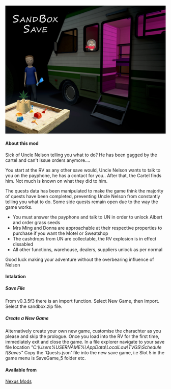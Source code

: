 ![Header](https://github.com/N1K340/Schedule1-SandBox/blob/main/src/Sandbox.jpg)

#### About this mod

Sick of Uncle Nelson telling you what to do?
He has been gagged by the cartel and can't Issue orders anymore....

You start at the RV as any other save would, Uncle Nelson wants to talk to you on the payphone, he has a contact for you.. 
After that, the Cartel finds him. Not much is known on what they did to him. 

The quests data has been manipulated to make the game think the majority of quests have been completed, preventing Uncle Nelson from constantly telling you what to do. Some side quests remain open due to the way the game works.
- You must answer the payphone and talk to UN in order to unlock Albert and order grass seeds
- Mrs Ming and Donna are approachable at their respective properties to purchase if you want the Motel or Sweatshop
- The cashdrops from UN are collectable, the RV explosion is in effect dissabled
- All other functions, warehouse, dealers, suppliers unlock as per normal


Good luck making your adventure without the overbearing influence of Nelson


#### Intalation

##### Save File
From v0.3.5f3 there is an import function. Select New Game, then Import. Select the sandbox.zip file.

##### Create a New Game
Alternatively create your own new game, customise the charachter as you please and skip the prologue.
Once you load into the RV for the first time, immediately exit and close the game.
In a file explorer navigate to your save file location *"C:\Users\%USERNAME%\AppData\LocalLow\TVGS\Schedule I\Saves"*
Copy the 'Quests.json' file into the new save game, i.e Slot 5 in the game menu is SaveGame_5 folder etc.

#### Available from
[Nexus Mods](https://www.nexusmods.com/schedule1/mods/976)
